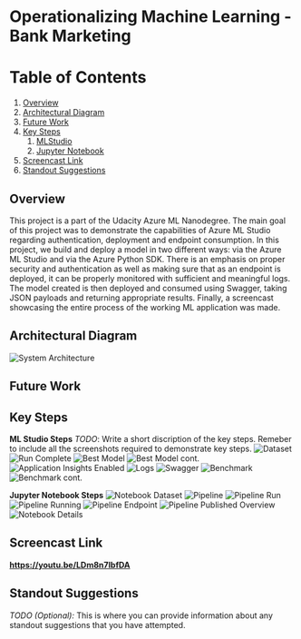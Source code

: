 # Operationalizing Machine Learning - Bank Marketing

# Table of Contents
1. [Overview](#overview)
2. [Architectural Diagram](#architecture)
3. [Future Work](#future-work)
4. [Key Steps](#screenshots)
	1. [MLStudio](#ml-studio)
	2. [Jupyter Notebook](#jupyter)
5. [Screencast Link](#screencast)
6. [Standout Suggestions](#standsugg)


## Overview <a name="overview" />
This project is a part of the Udacity Azure ML Nanodegree.
The main goal of this project was to demonstrate the capabilities of Azure ML Studio regarding authentication, deployment and endpoint consumption.
In this project, we build and deploy a model in two different ways: via the Azure ML Studio and via the Azure Python SDK. There is an emphasis on proper security and authentication as well as making sure that as an endpoint is deployed,
it can be properly monitored with sufficient and meaningful logs. The model created is then deployed and consumed using Swagger, taking JSON payloads and returning appropriate results.
Finally, a screencast showcasing the entire process of the working ML application was made.


## Architectural Diagram <a name="architecture" />
<img src="architecture.JPG"
     alt="System Architecture" />
	 
## Future Work <a name="future-work" />


## Key Steps <a name="screenshots" />
**ML Studio Steps** <a name="ml-studio" />
*TODO*: Write a short discription of the key steps. Remeber to include all the screenshots required to demonstrate key steps. 
<img src="Screenshots/dataset.PNG"
     alt="Dataset" />
<img src="Screenshots/run-complete.PNG"
     alt="Run Complete" />
<img src="Screenshots/bestmodel1.PNG"
     alt="Best Model" />
<img src="Screenshots/bestmodel2.PNG"
     alt="Best Model cont." />
<img src="Screenshots/appinsight-true.PNG"
     alt="Application Insights Enabled" />
<img src="Screenshots/logs2.PNG"
     alt="Logs" />
<img src="Screenshots/swagger2.PNG"
     alt="Swagger" />
<img src="Screenshots/benchmark1.PNG"
     alt="Benchmark" />
<img src="Screenshots/benchmark2.PNG"
     alt="Benchmark cont." />
	 
**Jupyter Notebook Steps** <a name="jupyter" />
<img src="Screenshots/Notebook/notebook-dataset.PNG"
     alt="Notebook Dataset" />
<img src="Screenshots/Notebook/pipeline.PNG"
     alt="Pipeline" />
<img src="Screenshots/Notebook/pipeline-run.PNG"
     alt="Pipeline Run" />	 
<img src="Screenshots/Notebook/pipeline-running.PNG"
     alt="Pipeline Running" />
<img src="Screenshots/Notebook/pipeline-endpoint.PNG"
     alt="Pipeline Endpoint" />
<img src="Screenshots/Notebook/pipeline-publishedoverview.PNG"
     alt="Pipeline Published Overview" />
<img src="Screenshots/Notebook/notebook-details.PNG"
     alt="Notebook Details" />
	 
## Screencast Link <a name="screencast" />
**https://youtu.be/LDm8n7IbfDA**

## Standout Suggestions <a name="standsugg" />
*TODO (Optional):* This is where you can provide information about any standout suggestions that you have attempted.

